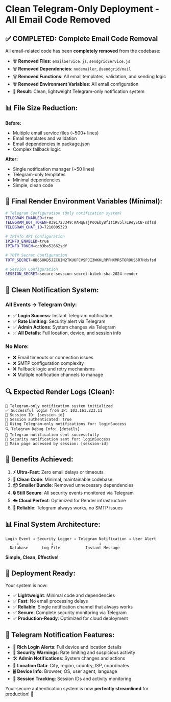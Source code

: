 # Clean Telegram-Only Deployment - All Email Code Removed

## ✅ **COMPLETED: Complete Email Code Removal**

All email-related code has been **completely removed** from the codebase:

- 🗑️ **Removed Files**: `emailService.js`, `sendgridService.js`
- 🗑️ **Removed Dependencies**: `nodemailer`, `@sendgrid/mail`
- 🗑️ **Removed Functions**: All email templates, validation, and sending logic
- 🗑️ **Removed Environment Variables**: All email configuration
- 📱 **Result**: Clean, lightweight Telegram-only notification system

## 📊 **File Size Reduction:**

**Before:**
- Multiple email service files (~500+ lines)
- Email templates and validation
- Email dependencies in package.json
- Complex fallback logic

**After:**
- Single notification manager (~50 lines)
- Telegram-only templates
- Minimal dependencies
- Simple, clean code

## 🚀 **Final Render Environment Variables (Minimal):**

```bash
# Telegram Configuration (Only notification system)
TELEGRAM_ENABLED=true
TELEGRAM_BOT_TOKEN=8391723349:AAHqEsjPoOEbyBfItiRv5l7L9eySCB-sdfsd
TELEGRAM_CHAT_ID=7210005323

# IPInfo API Configuration
IPINFO_ENABLED=true
IPINFO_TOKEN=ccb3ba52662sdf

# TOTP Secret Configuration
TOTP_SECRET=HB6SUKD5JZCUIN2TKU6FCVSPJI3WKKLRPFHXMRSTOROUS6R7Hdsfsd

# Session Configuration
SESSION_SECRET=secure-session-secret-bibek-sha-2024-render
```

## 📱 **Clean Notification System:**

### **All Events → Telegram Only:**
- ✅ **Login Success**: Instant Telegram notification
- ✅ **Rate Limiting**: Security alert via Telegram
- ✅ **Admin Actions**: System changes via Telegram
- ✅ **All Details**: Full location, device, and session info

### **No More:**
- ❌ Email timeouts or connection issues
- ❌ SMTP configuration complexity
- ❌ Fallback logic and retry mechanisms
- ❌ Multiple notification channels to manage

## 🔍 **Expected Render Logs (Clean):**

```
📱 Telegram-only notification system initialized
✅ Successful login from IP: 103.161.223.11
🔑 Session ID: [session-id]
👤 Session authenticated: true
📱 Using Telegram-only notifications for: loginSuccess
🔍 Telegram Debug Info: [details]
📱 Telegram notification sent successfully
📢 Security notification sent for: loginSuccess
📄 Main page accessed by session: [session-id]
```

## 🎯 **Benefits Achieved:**

1. **⚡ Ultra-Fast**: Zero email delays or timeouts
2. **🧹 Clean Code**: Minimal, maintainable codebase
3. **📦 Smaller Bundle**: Removed unnecessary dependencies
4. **🔒 Still Secure**: All security events monitored via Telegram
5. **☁️ Cloud Perfect**: Optimized for Render infrastructure
6. **📱 Reliable**: Telegram always works, no SMTP issues

## 📊 **Final System Architecture:**

```
Login Event → Security Logger → Telegram Notification → User Alert
     ↓              ↓                    ↓
  Database      Log File           Instant Message
```

**Simple, Clean, Effective!**

## 🚀 **Deployment Ready:**

Your system is now:
- ✅ **Lightweight**: Minimal code and dependencies
- ✅ **Fast**: No email processing delays
- ✅ **Reliable**: Single notification channel that always works
- ✅ **Secure**: Complete security monitoring via Telegram
- ✅ **Production-Ready**: Optimized for cloud deployment

## 📱 **Telegram Notification Features:**

- 🔐 **Rich Login Alerts**: Full device and location details
- 🚫 **Security Warnings**: Rate limiting and suspicious activity
- 🛠️ **Admin Notifications**: System changes and actions
- 📍 **Location Data**: City, region, country, ISP, coordinates
- 🖥️ **Device Info**: Browser, OS, user agent, language
- 🔑 **Session Tracking**: Session IDs and activity monitoring

Your secure authentication system is now **perfectly streamlined** for production! 🎉